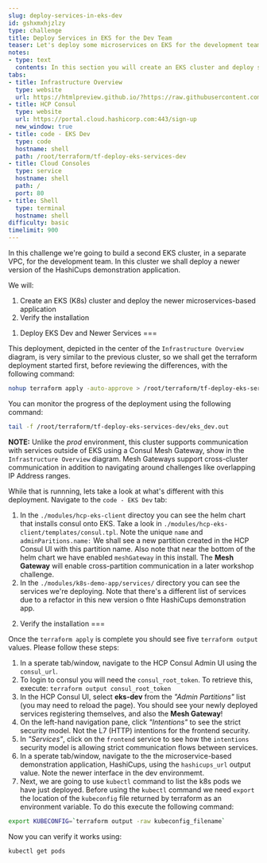 ```yaml
---
slug: deploy-services-in-eks-dev
id: gshxmxhjzlzy
type: challenge
title: Deploy Services in EKS for the Dev Team
teaser: Let's deploy some microservices on EKS for the development team!
notes:
- type: text
  contents: In this section you will create an EKS cluster and deploy some services.
tabs:
- title: Infrastructure Overview
  type: website
  url: https://htmlpreview.github.io/?https://raw.githubusercontent.com/hashicorp/field-workshops-consul/master/instruqt-tracks/secure-service-networking-for-aws/assets/images/ssn4aws-infra-overview.html
- title: HCP Consul
  type: website
  url: https://portal.cloud.hashicorp.com:443/sign-up
  new_window: true
- title: code - EKS Dev
  type: code
  hostname: shell
  path: /root/terraform/tf-deploy-eks-services-dev
- title: Cloud Consoles
  type: service
  hostname: shell
  path: /
  port: 80
- title: Shell
  type: terminal
  hostname: shell
difficulty: basic
timelimit: 900
---
```

In this challenge we're going to build a second EKS cluster, in a separate VPC, for the development team. In this cluster we shall deploy a newer version of the HashiCups demonstration application.

We will:
1. Create an EKS (K8s) cluster and deploy the newer microservices-based application
2. Verify the installation


1) Deploy EKS Dev and Newer Services
===

This deployment, depicted in the center of the `Infrastructure Overview` diagram, is very similar to the previous cluster, so we shall get the terraform deployment started first, before reviewing the differences, with the following command:
```sh
nohup terraform apply -auto-approve > /root/terraform/tf-deploy-eks-services-dev/eks_dev.out &
```

You can monitor the progress of the deployment using the following command:

```sh
tail -f /root/terraform/tf-deploy-eks-services-dev/eks_dev.out
```

**NOTE:** Unlike the *prod* environment, this cluster supports communication with services outside of EKS using a Consul Mesh Gateway, show in the `Infrastructure Overview` diagram. Mesh Gateways support cross-cluster communication in addition to navigating around challenges like overlapping IP Address ranges.

While that is runnning, lets take a look at what's different with this deployment. Navigate to the `code - EKS Dev` tab:
1. In the `./modules/hcp-eks-client` directoy you can see the helm chart that installs consul onto EKS. Take a look in `./modules/hcp-eks-client/templates/consul.tpl`. Note the unique `name` and `adminParitions.name:` We shall see a new partition created in the HCP Consul UI with this partition name. Also note that near the bottom of the helm chart we have enabled `meshGateway` in this install. The **Mesh Gateway** will enable cross-partition communication in a later workshop challenge.
2. In the `./modules/k8s-demo-app/services/` directory you can see the services we're deploying. Note that there's a different list of services due to a refactor in this new version o fhte HashiCups demonstration app.

2) Verify the installation
===

Once the `terraform apply` is complete you should see five `terraform output` values. Please follow these steps:

1. In a sperate tab/window, navigate to the HCP Consul Admin UI using the `consul_url`.
2. To login to consul you will need the `consul_root_token`. To retrieve this, execute: `terraform output consul_root_token`
3. In the HCP Consul UI, select **eks-dev** from the *"Admin Partitions"* list (you may need to reload the page). You should see your newly deployed services registering themselves, and also the **Mesh Gateway**!
4. On the left-hand navigation pane, click *"Intentions"* to see the strict security model. Not the L7 (HTTP) intentions for the frontend security.
5. In *"Services"*, click on the `frontend` service to see how the `intentions` security model is allowing strict communication flows between services.
6. In a sperate tab/window, navigate to the the microservice-based demonstration application, HashiCups, using the `hashicups_url` output value. Note the newer interface in the dev environmemt.
7. Next, we are going to use `kubectl` command to list the k8s pods we have just deployed. Before using the `kubectl` command we need `export` the location of the `kubeconfig` file returned by terraform as an environment variable. To do this execute the following command:

```sh
export KUBECONFIG=`terraform output -raw kubeconfig_filename`
```

Now you can verify it works using:
```sh
kubectl get pods
```
